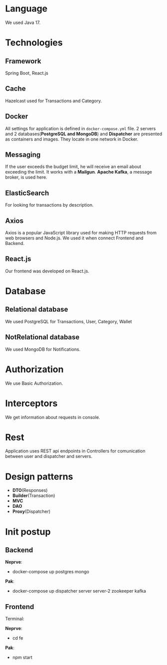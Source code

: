 # Language
We used Java 17.
# Technologies

## Framework
Spring Boot, React.js

## Cache

Hazelcast used for Transactions and Category. 

## Docker
All settings for application is defined in `docker-compose.yml` file.
2 servers and 2 databases(**PostgreSQL and MongoDB**) and **Dispatcher** are presented as containers and images. They locate in one network in Docker.

## Messaging
If the user exceeds the budget limit, he will receive an email about exceeding the limit. It works with a **Mailgun**. **Apache Kafka**, a message broker, is used here.



## ElasticSearch
For looking for transactions by description.


## Axios
Axios is a popular JavaScript library used for making HTTP requests from web browsers and Node.js. We used it when connect Frontend and Backend.



## React.js
Our frontend was developed on React.js.

# Database
## Relational database
We used PostgreSQL for Transactions, User, Category, Wallet
## NotRelational database
We used MongoDB for Notifications.

# Authorization
We use Basic Authorization.

# Interceptors
We get information about requests in console.

# Rest
Application uses REST api endpoints in Controllers for comunication between user and dispatcher and servers.

# Design patterns

- **DTO**(Responses)
- **Builder**(Transaction)
- **MVC**
- **DAO**
- **Proxy**(Dispatcher)
# Init postup
## Backend
**Neprve**:
- docker-compose up postgres mongo

**Pak**:
- docker-compose up dispatcher server server-2 zookeeper kafka
## Frontend
Terminal:

**Neprve**:
- cd fe

**Pak**:
- npm start

